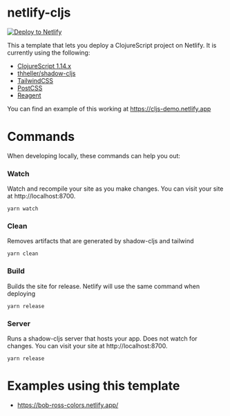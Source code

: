 # netlify-cljs

[![Deploy to Netlify](https://www.netlify.com/img/deploy/button.svg)](https://app.netlify.com/start/deploy?repository=https://github.com/bryanmikaelian/netlify-cljs)

This a template that lets you deploy a ClojureScript project on Netlify. It is currently using the following:

- [ClojureScript 1.14.x](https://clojurescript.org/)
- [thheller/shadow-cljs](https://github.com/thheller/shadow-cljs)
- [TailwindCSS](https://tailwindcss.com/)
- [PostCSS](https://postcss.org/)
- [Reagent](https://reagent-project.github.io/)

You can find an example of this working at https://cljs-demo.netlify.app

# Commands

When developing locally, these commands can help you out:

### Watch

Watch and recompile your site as you make changes. You can visit your site at http://localhost:8700.

``` shell
yarn watch
```

### Clean

Removes artifacts that are generated by shadow-cljs and tailwind

``` shell
yarn clean
```

### Build

Builds the site for release. Netlify will use the same command when deploying

``` shell
yarn release
```

### Server

Runs a shadow-cljs server that hosts your app. Does not watch for changes. You can visit your site at http://localhost:8700.

``` shell
yarn release
```

# Examples using this template
- https://bob-ross-colors.netlify.app/
